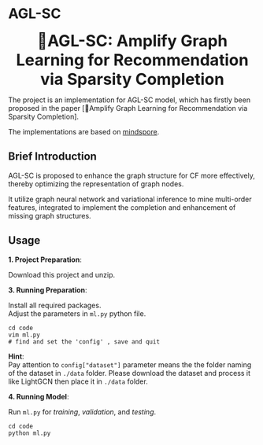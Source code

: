 # AGL-SC

<p align="center">
    <font size=6><strong>💬AGL-SC: Amplify Graph Learning for Recommendation via Sparsity Completion</strong></font>
</p>


The project is an implementation for AGL-SC model, which has firstly been proposed in the paper [💬Amplify Graph Learning for Recommendation via Sparsity Completion]. 

The implementations are based on [mindspore](https://gitee.com/mindspore). 


## Brief Introduction
AGL-SC is proposed to enhance the graph structure for CF more effectively, thereby optimizing the representation of graph nodes.

It utilize graph neural network and variational inference to mine multi-order features, integrated to implement the completion and enhancement of missing graph structures.

## Usage

**1. Project Preparation**:

Download this project and unzip.

**3. Running Preparation**:

Install all required packages.  
Adjust the parameters in ```ml.py``` python file. 

```
cd code
vim ml.py
# find and set the 'config' , save and quit
```
**Hint**:  
Pay attention to ```config["dataset"]``` parameter means the the folder naming of the dataset in ```./data``` folder. Please download the dataset and process it like LightGCN then place it in ```./data``` folder.


**4. Running Model**:
 
Run ```ml.py``` for *training*, *validation*, and *testing*.  

```
cd code
python ml.py
```
